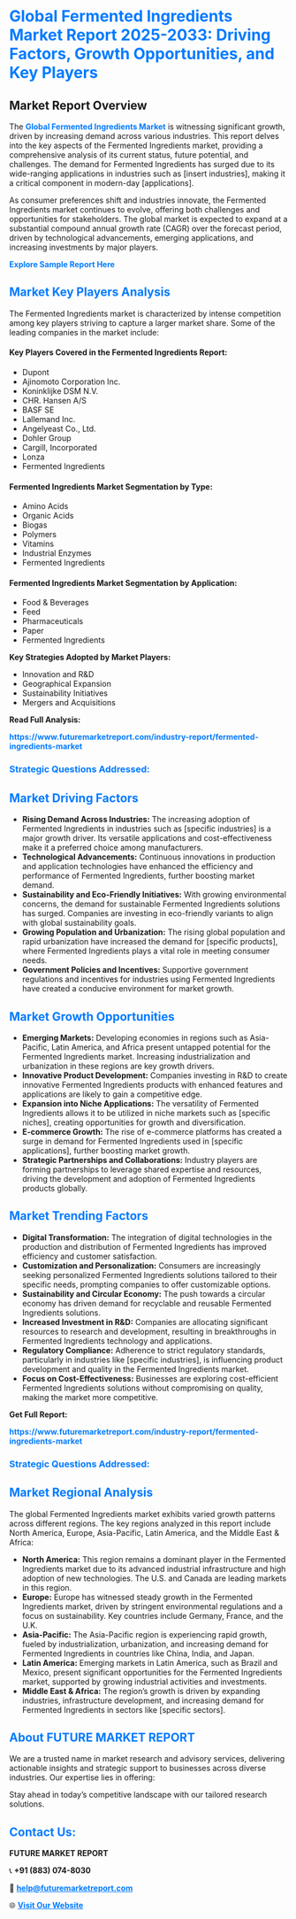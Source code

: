 <h1 style="color: #007BFF;">Global Fermented Ingredients Market Report 2025-2033: Driving Factors, Growth Opportunities, and Key Players</h1>

<section id="overview">
<h2>Market Report Overview</h2>
<p>The <a href="https://www.futuremarketreport.com/industry-report/fermented-ingredients-market" style="color: #007BFF; text-decoration: none;"><strong>Global Fermented Ingredients Market</strong></a> is witnessing significant growth, driven by increasing demand across various industries. This report delves into the key aspects of the Fermented Ingredients market, providing a comprehensive analysis of its current status, future potential, and challenges. The demand for Fermented Ingredients has surged due to its wide-ranging applications in industries such as [insert industries], making it a critical component in modern-day [applications].</p>
<p>As consumer preferences shift and industries innovate, the Fermented Ingredients market continues to evolve, offering both challenges and opportunities for stakeholders. The global market is expected to expand at a substantial compound annual growth rate (CAGR) over the forecast period, driven by technological advancements, emerging applications, and increasing investments by major players.</p>
</section>

<section id="overview">
<p><a href="https://www.futuremarketreport.com/request-sample/reportId=107101" style="color: #007BFF; text-decoration: none;"><strong>Explore Sample Report Here</strong></a></p>
</section>

<section id="key-players">
<h2 style="color: #007BFF;">Market Key Players Analysis</h2>
<p>The Fermented Ingredients market is characterized by intense competition among key players striving to capture a larger market share. Some of the leading companies in the market include:</p>
<h4>Key Players Covered in the Fermented Ingredients Report:</h4>
<ul><li>Dupont</li><li>Ajinomoto Corporation Inc.</li><li>Koninklijke DSM N.V.</li><li>CHR. Hansen A/S</li><li>BASF SE</li><li>Lallemand Inc.</li><li>Angelyeast Co., Ltd.</li><li>Dohler Group</li><li>Cargill, Incorporated</li><li>Lonza</li><li>Fermented Ingredients</li></ul>
<h4>Fermented Ingredients Market Segmentation by Type:</h4>
<ul><li>Amino Acids</li><li>Organic Acids</li><li>Biogas</li><li>Polymers</li><li>Vitamins</li><li>Industrial Enzymes</li><li>Fermented Ingredients</li></ul>

<h4>Fermented Ingredients Market Segmentation by Application:</h4>
<ul><li>Food &amp; Beverages</li><li>Feed</li><li>Pharmaceuticals</li><li>Paper</li><li>Fermented Ingredients</li></ul>
<p><strong>Key Strategies Adopted by Market Players:</strong></p>
<ul>
<li>Innovation and R&D</li>
<li>Geographical Expansion</li>
<li>Sustainability Initiatives</li>
<li>Mergers and Acquisitions</li>
</ul>
</section>

<section>
<p><strong>Read Full Analysis: </strong></p><a href="https://www.futuremarketreport.com/industry-report/fermented-ingredients-market" style="color: #007BFF; text-decoration: none;"><strong>https://www.futuremarketreport.com/industry-report/fermented-ingredients-market</strong></a>
<h3 style="color: #007BFF;">Strategic Questions Addressed:</h3>
</section>

<section id="driving-factors">
<h2 style="color: #007BFF;">Market Driving Factors</h2>
<ul>
<li><strong>Rising Demand Across Industries:</strong> The increasing adoption of Fermented Ingredients in industries such as [specific industries] is a major growth driver. Its versatile applications and cost-effectiveness make it a preferred choice among manufacturers.</li>
<li><strong>Technological Advancements:</strong> Continuous innovations in production and application technologies have enhanced the efficiency and performance of Fermented Ingredients, further boosting market demand.</li>
<li><strong>Sustainability and Eco-Friendly Initiatives:</strong> With growing environmental concerns, the demand for sustainable Fermented Ingredients solutions has surged. Companies are investing in eco-friendly variants to align with global sustainability goals.</li>
<li><strong>Growing Population and Urbanization:</strong> The rising global population and rapid urbanization have increased the demand for [specific products], where Fermented Ingredients plays a vital role in meeting consumer needs.</li>
<li><strong>Government Policies and Incentives:</strong> Supportive government regulations and incentives for industries using Fermented Ingredients have created a conducive environment for market growth.</li>
</ul>
</section>

<section id="growth-opportunities">
<h2 style="color: #007BFF;">Market Growth Opportunities</h2>
<ul>
<li><strong>Emerging Markets:</strong> Developing economies in regions such as Asia-Pacific, Latin America, and Africa present untapped potential for the Fermented Ingredients market. Increasing industrialization and urbanization in these regions are key growth drivers.</li>
<li><strong>Innovative Product Development:</strong> Companies investing in R&D to create innovative Fermented Ingredients products with enhanced features and applications are likely to gain a competitive edge.</li>
<li><strong>Expansion into Niche Applications:</strong> The versatility of Fermented Ingredients allows it to be utilized in niche markets such as [specific niches], creating opportunities for growth and diversification.</li>
<li><strong>E-commerce Growth:</strong> The rise of e-commerce platforms has created a surge in demand for Fermented Ingredients used in [specific applications], further boosting market growth.</li>
<li><strong>Strategic Partnerships and Collaborations:</strong> Industry players are forming partnerships to leverage shared expertise and resources, driving the development and adoption of Fermented Ingredients products globally.</li>
</ul>
</section>

<section id="trending-factors">
<h2 style="color: #007BFF;">Market Trending Factors</h2>
<ul>
<li><strong>Digital Transformation:</strong> The integration of digital technologies in the production and distribution of Fermented Ingredients has improved efficiency and customer satisfaction.</li>
<li><strong>Customization and Personalization:</strong> Consumers are increasingly seeking personalized Fermented Ingredients solutions tailored to their specific needs, prompting companies to offer customizable options.</li>
<li><strong>Sustainability and Circular Economy:</strong> The push towards a circular economy has driven demand for recyclable and reusable Fermented Ingredients solutions.</li>
<li><strong>Increased Investment in R&D:</strong> Companies are allocating significant resources to research and development, resulting in breakthroughs in Fermented Ingredients technology and applications.</li>
<li><strong>Regulatory Compliance:</strong> Adherence to strict regulatory standards, particularly in industries like [specific industries], is influencing product development and quality in the Fermented Ingredients market.</li>
<li><strong>Focus on Cost-Effectiveness:</strong> Businesses are exploring cost-efficient Fermented Ingredients solutions without compromising on quality, making the market more competitive.</li>
</ul>
</section>

<section>
<p><strong>Get Full Report: </strong></p><a href="https://www.futuremarketreport.com/industry-report/fermented-ingredients-market" style="color: #007BFF; text-decoration: none;"><strong>https://www.futuremarketreport.com/industry-report/fermented-ingredients-market</strong></a>
<h3 style="color: #007BFF;">Strategic Questions Addressed:</h3>
</section>


<section id="regional-analysis">
<h2 style="color: #007BFF;">Market Regional Analysis</h2>
<p>The global Fermented Ingredients market exhibits varied growth patterns across different regions. The key regions analyzed in this report include North America, Europe, Asia-Pacific, Latin America, and the Middle East & Africa:</p>
<ul>
<li><strong>North America:</strong> This region remains a dominant player in the Fermented Ingredients market due to its advanced industrial infrastructure and high adoption of new technologies. The U.S. and Canada are leading markets in this region.</li>
<li><strong>Europe:</strong> Europe has witnessed steady growth in the Fermented Ingredients market, driven by stringent environmental regulations and a focus on sustainability. Key countries include Germany, France, and the U.K.</li>
<li><strong>Asia-Pacific:</strong> The Asia-Pacific region is experiencing rapid growth, fueled by industrialization, urbanization, and increasing demand for Fermented Ingredients in countries like China, India, and Japan.</li>
<li><strong>Latin America:</strong> Emerging markets in Latin America, such as Brazil and Mexico, present significant opportunities for the Fermented Ingredients market, supported by growing industrial activities and investments.</li>
<li><strong>Middle East & Africa:</strong> The region’s growth is driven by expanding industries, infrastructure development, and increasing demand for Fermented Ingredients in sectors like [specific sectors].</li>
</ul>
</section>

<footer>
<h2 style="color: #007BFF;">About FUTURE MARKET REPORT</h2>
<p>We are a trusted name in market research and advisory services, delivering actionable insights and strategic support to businesses across diverse industries. Our expertise lies in offering:</p>

<p>Stay ahead in today’s competitive landscape with our tailored research solutions.</p>

<h2 style="color: #007BFF;">Contact Us:</h2>
<p><strong>FUTURE MARKET REPORT</strong></p>
<p>📞 <strong>+91 (883) 074-8030</strong></p>
<p>📧 <strong><a href="mailto:help@futuremarketreport.com" style="color: #007BFF;">help@futuremarketreport.com</a></strong></p>
<p>🌐 <strong><a href="https://www.futuremarketreport.com/" style="color: #007BFF;">Visit Our Website</a></strong></p>
</footer>